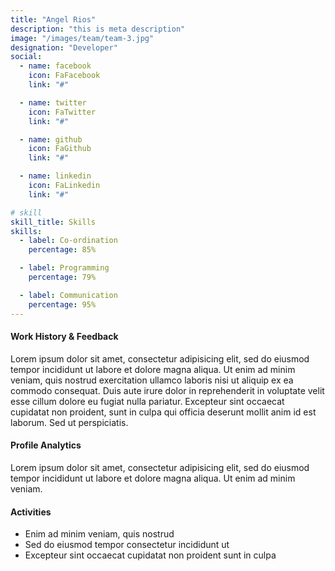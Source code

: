 ```yaml
---
title: "Angel Rios"
description: "this is meta description"
image: "/images/team/team-3.jpg"
designation: "Developer"
social:
  - name: facebook
    icon: FaFacebook
    link: "#"

  - name: twitter
    icon: FaTwitter
    link: "#"

  - name: github
    icon: FaGithub
    link: "#"

  - name: linkedin
    icon: FaLinkedin
    link: "#"

# skill
skill_title: Skills
skills:
  - label: Co-ordination
    percentage: 85%

  - label: Programming
    percentage: 79%

  - label: Communication
    percentage: 95%
---
```


#### Work History & Feedback

Lorem ipsum dolor sit amet, consectetur adipisicing elit, sed do eiusmod tempor incididunt ut labore et dolore magna aliqua. Ut enim ad minim veniam, quis nostrud exercitation ullamco laboris nisi ut aliquip ex ea commodo consequat. Duis aute irure dolor in reprehenderit in voluptate velit esse cillum dolore eu fugiat nulla pariatur. Excepteur sint occaecat cupidatat non proident, sunt in culpa qui officia deserunt mollit anim id est laborum. Sed ut perspiciatis.

#### Profile Analytics

Lorem ipsum dolor sit amet, consectetur adipisicing elit, sed do eiusmod tempor incididunt ut labore et dolore magna aliqua. Ut enim ad minim veniam.

#### Activities

- Enim ad minim veniam, quis nostrud
- Sed do eiusmod tempor consectetur incididunt ut
- Excepteur sint occaecat cupidatat non proident sunt in culpa
